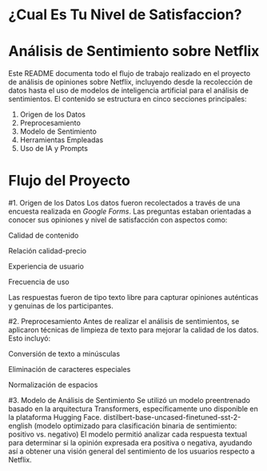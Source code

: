 # ¿Cual Es Tu Nivel de Satisfaccion?
# Análisis de Sentimiento sobre Netflix
Este README documenta todo el flujo de trabajo realizado en el proyecto de análisis de opiniones sobre Netflix, incluyendo desde la recolección de datos hasta el uso de modelos de inteligencia artificial para el análisis de sentimientos.
El contenido se estructura en cinco secciones principales:
1. Origen de los Datos
2. Preprocesamiento
3. Modelo de Sentimiento
4. Herramientas Empleadas
5. Uso de IA y Prompts

# Flujo del Proyecto
#1. Origen de los Datos
Los datos fueron recolectados a través de una encuesta realizada en *Google Forms*. Las preguntas estaban orientadas a conocer sus opiniones y nivel de satisfacción con aspectos como:

Calidad  de contenido

Relación calidad-precio

Experiencia de usuario

Frecuencia de uso

Las respuestas fueron de tipo texto libre para capturar opiniones auténticas y genuinas de los participantes.


#2. Preprocesamiento
Antes de realizar el análisis de sentimientos, se aplicaron técnicas de limpieza de texto para mejorar la calidad de los datos. Esto incluyó:

Conversión de texto a minúsculas

Eliminación de caracteres especiales

Normalización de espacios

#3. Modelo de Análisis de Sentimiento
Se utilizó un modelo preentrenado basado en la arquitectura Transformers, específicamente uno disponible en la plataforma Hugging Face.
distilbert-base-uncased-finetuned-sst-2-english
(modelo optimizado para clasificación binaria de sentimiento: positivo vs. negativo)
El modelo permitió analizar cada respuesta textual para determinar si la opinión expresada era positiva o negativa, ayudando así a obtener una visión general del sentimiento de los usuarios respecto a Netflix.
